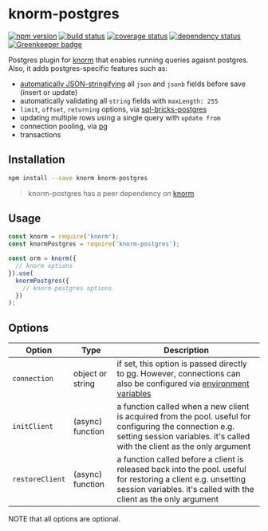 # knorm-postgres

[![npm version](https://badge.fury.io/js/knorm-postgres.svg)](http://badge.fury.io/js/knorm-postgres)
[![build status](https://travis-ci.org/joelmukuthu/knorm-postgres.svg?branch=master)](https://travis-ci.org/joelmukuthu/knorm-postgres)
[![coverage status](https://coveralls.io/repos/github/joelmukuthu/knorm-postgres/badge.svg?branch=master)](https://coveralls.io/github/joelmukuthu/knorm-postgres?branch=master)
[![dependency status](https://david-dm.org/joelmukuthu/knorm-postgres.svg)](https://david-dm.org/joelmukuthu/kknorm-postgres)
[![Greenkeeper badge](https://badges.greenkeeper.io/joelmukuthu/knorm-postgres.svg)](https://greenkeeper.io/)

Postgres plugin for [knorm](https://www.npmjs.com/package/knorm) that enables
running queries agaisnt postgres. Also, it adds postgres-specific features such
as:

* [automatically JSON-stringifying](http://knexjs.org/#Schema-json) all `json`
  and `jsonb` fields before save (insert or update)
* automatically validating all `string` fields with `maxLength: 255`
* `limit`, `offset`, `returning` options, via [sql-bricks-postgres](https://github.com/Suor/sql-bricks-postgres)
* updating multiple rows using a single query with `update from`
* connection pooling, via [pg](https://node-postgres.com/features/pooling)
* transactions

## Installation

```bash
npm install --save knorm knorm-postgres
```

> knorm-postgres has a peer dependency on [knorm](https://www.npmjs.com/package/knorm)

## Usage

```js
const knorm = require('knorm');
const knormPostgres = require('knorm-postgres');

const orm = knorm({
  // knorm options
}).use(
  knormPostgres({
    // knorm-postgres options
  })
);
```

## Options

| Option          | Type             | Description                                                                                                                                                                                                                                           |
| --------------- | ---------------- | ----------------------------------------------------------------------------------------------------------------------------------------------------------------------------------------------------------------------------------------------------- |
| `connection`    | object or string | if set, this option is passed directly to [pg](https://node-postgres.com/features/connecting#programmatic). However, connections can also be configured via [environment variables](https://www.postgresql.org/docs/current/static/libpq-envars.html) |
| `initClient`    | (async) function | a function called when a new client is acquired from the pool. useful for configuring the connection e.g. setting session variables. it's called with the client as the only argument                                                                 |
| `restoreClient` | (async) function | a function called before a client is released back into the pool. useful for restoring a client e.g. unsetting session variables. it's called with the client as the only argument                                                                    |

NOTE that all options are optional.

